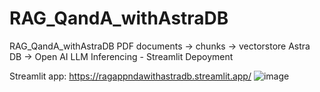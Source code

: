 # RAG_QandA_withAstraDB
RAG_QandA_withAstraDB
PDF documents -> chunks -> vectorstore Astra DB -> Open AI LLM Inferencing - Streamlit Depoyment 

Streamlit app: https://ragappndawithastradb.streamlit.app/
![image](https://github.com/user-attachments/assets/47d96dcb-5b7d-4865-999a-2c33edbd5c51)

